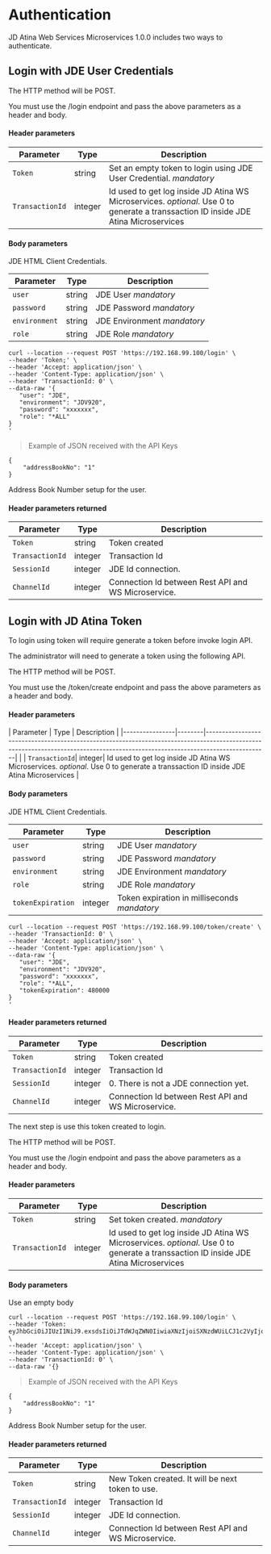 # Authentication #

JD Atina Web Services Microservices 1.0.0 includes two ways to authenticate.

## Login with JDE User Credentials ##

The HTTP method will be POST.

You must use the /login endpoint and pass the above parameters as a header and body.

#### Header parameters ####

|   Parameter    |  Type  |                                                                                  Description                                                                                  |
|----------------|--------|-------------------------------------------------------------------------------------------------------------------------------------------------------------------------------|
| `Token`        | string | Set an empty token to login using JDE User Credential. <i class="label label-info">mandatory</i>                                                                                                                       |
| `TransactionId`| integer| Id used to get log inside JD Atina WS Microservices. <i class="label label-info">optional</i>. Use 0 to generate a transsaction ID inside JDE Atina Microservices                                                                       |

#### Body parameters ####

JDE HTML Client Credentials.

|   Parameter    |  Type  |                                                                                  Description                                                                                  |
|----------------|--------|-------------------------------------------------------------------------------------------------------------------------------------------------------------------------------|
| `user`         | string  | JDE User <i class="label label-info">mandatory</i>                                                                                                                       |
| `password`     | string  | JDE Password <i class="label label-info">mandatory</i>               
| `environment`  | string  | JDE Environment <i class="label label-info">mandatory</i>               
| `role`		 | string  | JDE Role <i class="label label-info">mandatory</i>            


```cURL  
curl --location --request POST 'https://192.168.99.100/login' \
--header 'Token;' \
--header 'Accept: application/json' \
--header 'Content-Type: application/json' \
--header 'TransactionId: 0' \
--data-raw '{
   "user": "JDE",
   "environment": "JDV920",
   "password": "xxxxxxx",
   "role": "*ALL"
}
'
``` 
   
> Example of JSON received with the API Keys

```
{
    "addressBookNo": "1"
}
```

Address Book Number setup for the user.

#### Header parameters returned ####

|   Parameter    |  Type  |                                                                                  Description                                                                                  |
|----------------|--------|-------------------------------------------------------------------------------------------------------------------------------------------------------------------------------|
| `Token`        | string | Token created                                                                                                            |
| `TransactionId`| integer| Transaction Id
| `SessionId`    | integer| JDE Id connection.
| `ChannelId`    | integer| Connection Id between Rest API and WS Microservice.


## Login with JD Atina Token ##

To login using token will require generate a token before invoke login API.

The administrator will need to generate a token using the following API.

The HTTP method will be POST.

You must use the /token/create endpoint and pass the above parameters as a header and body.

#### Header parameters ####

|   Parameter    |  Type  |                                                                                  Description                                                                                  |
|----------------|--------|-------------------------------------------------------------------------------------------------------------------------------------------------------------------------------|                                                                                                                      |
| `TransactionId`| integer| Id used to get log inside JD Atina WS Microservices. <i class="label label-info">optional</i>. Use 0 to generate a transsaction ID inside JDE Atina Microservices                                                                       |

#### Body parameters ####

JDE HTML Client Credentials.

|   Parameter    |  Type  |                                                                                  Description                                                                                  |
|----------------|--------|-------------------------------------------------------------------------------------------------------------------------------------------------------------------------------|
| `user`            | string  | JDE User <i class="label label-info">mandatory</i>                                                                                                                       |
| `password`        | string  | JDE Password <i class="label label-info">mandatory</i>               
| `environment`     | string  | JDE Environment <i class="label label-info">mandatory</i>               
| `role`            | string  | JDE Role <i class="label label-info">mandatory</i>          
| `tokenExpiration`	| integer | Token expiration in milliseconds <i class="label label-info">mandatory</i>   


```cURL  
curl --location --request POST 'https://192.168.99.100/token/create' \
--header 'TransactionId: 0' \
--header 'Accept: application/json' \
--header 'Content-Type: application/json' \
--data-raw '{
   "user": "JDE",
   "environment": "JDV920",
   "password": "xxxxxxx",
   "role": "*ALL",
   "tokenExpiration": 480000
}
'
```


#### Header parameters returned ####

|   Parameter    |  Type  |                                                                                  Description                                                                                  |
|----------------|--------|-------------------------------------------------------------------------------------------------------------------------------------------------------------------------------|
| `Token`        | string | Token created                                                                                                            |
| `TransactionId`| integer| Transaction Id
| `SessionId`    | integer| 0. There is not a JDE connection yet.
| `ChannelId`    | integer| Connection Id between Rest API and WS Microservice.


The next step is use this token created to login.

The HTTP method will be POST.

You must use the /login endpoint and pass the above parameters as a header and body.

#### Header parameters ####

|   Parameter    |  Type  |                                                                                  Description                                                                                  |
|----------------|--------|-------------------------------------------------------------------------------------------------------------------------------------------------------------------------------|
| `Token`        | string | Set token created. <i class="label label-info">mandatory</i>                                                                                                                       |
| `TransactionId`| integer| Id used to get log inside JD Atina WS Microservices. <i class="label label-info">optional</i>. Use 0 to generate a transsaction ID inside JDE Atina Microservices                                                                       |

#### Body parameters ####

Use an empty body
      

```cURL  
curl --location --request POST 'https://192.168.99.100/login' \
--header 'Token: eyJhbGciOiJIUzI1NiJ9.exsdsIiOiJTdWJqZWN0IiwiaXNzIjoiSXNzdWUiLCJ1c2VyIjoiSkRdW52aXJvbm1lbnQiOiJKRFY5MjAiLCJyb2xlIjdlc3Npb25JZCI6MTkwOTg5MDEzOSwiZXhwIjoxNjM5NDA3ODczfQ.YuUXk1R60YIicZjfFp9W3px_4bIpIrHSvUIYqChSxOc' \
--header 'Accept: application/json' \
--header 'Content-Type: application/json' \
--header 'TransactionId: 0' \
--data-raw '{}
``` 
   
> Example of JSON received with the API Keys

```
{
    "addressBookNo": "1"
}
```

Address Book Number setup for the user.

#### Header parameters returned ####

|   Parameter    |  Type  |                                                                                  Description                                                                                  |
|----------------|--------|-------------------------------------------------------------------------------------------------------------------------------------------------------------------------------|
| `Token`        | string | New Token created. It will be next token to use.                                                                                                           |
| `TransactionId`| integer| Transaction Id
| `SessionId`    | integer| JDE Id connection.
| `ChannelId`    | integer| Connection Id between Rest API and WS Microservice.

 
 

